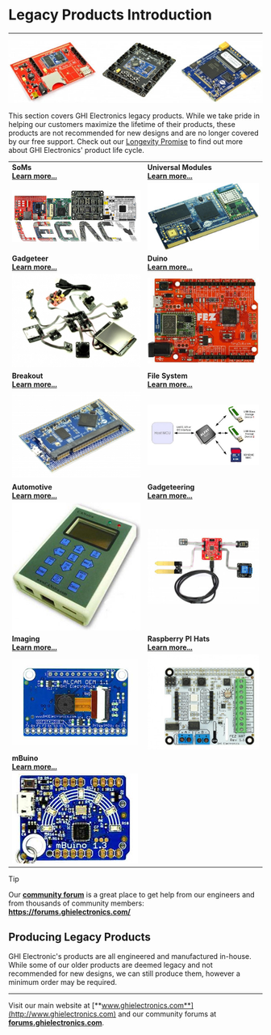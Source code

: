 # Legacy Products Introduction
---
![Legacy Products](images/legacy-noborder.jpg)

This section covers GHI Electronics legacy products. While we take pride in helping our customers maximize the lifetime of their products, these products are not recommended for new designs and are no longer covered by our free support. Check out our [Longevity Promise](https://new.ghielectronics.com/longevity/) to find out more about GHI Electronics' product life cycle.

|  |  |
|--|--|
| **SoMs** </br> [**Learn more...**](som.md) | **Universal Modules** </br> [**Learn more...**](../ucm/intro.md) |
| [![Legacy SoMs](images/legacy-soms.jpg)](som.md) | [![Universal Modules](../../images/uc5550-noborder.jpg)](../ucm/intro.md) |
|  **Gadgeteer** </br> [**Learn more...**](../gadgeteer/intro.md) | **Duino** </br> [**Learn more...**](../duino/intro.md)  |
| [![FEZ Cobra II](../gadgeteer/images/gadgeteer.jpg)](../gadgeteer/intro.md) | [![FEZ T18](../duino/images/fez-noborder.jpg)](../duino/intro.md) |
| **Breakout** </br> [**Learn more...**](../breakout/intro.md) | **File System** </br> [**Learn more...**](../filesystem/intro.md) |
| [![G400 TH Module](../breakout/images/g400th.jpg)](../breakout/intro.md) | [![File System](../filesystem/images/file-system.jpg)](../filesystem/intro.md) |
| **Automotive** </br> [**Learn more...**](../automotive.md) | **Gadgeteering** </br> [**Learn more...**](../gadgeteering.md) |
| [![CANxtra](../images/canxtra.jpg)](../automotive.md) | [![Fez Lynx](../images/fez-lynx-sm.jpg)](../gadgeteering.md) |
| **Imaging** </br> [**Learn more...**](../imaging.md) | **Raspberry PI Hats** </br> [**Learn more...**](../raspberrypi-hats.md) |
| [![Alcam](../images/alcam-sm.jpg)](../imaging.md) | [![FEZ Hat](../images/fez-hat.jpg)](../raspberrypi-hats.md) |
| **mBuino** </br> [**Learn more...**](../mbuino.md)  |  |
| [![mBuino](../images/mbuino-sm.jpg)](../mbuino.md) |  |

> [!Tip]
> Our [**community forum**](https://forums.ghielectronics.com/) is a great place to get help from our engineers and from thousands of community members: **https://forums.ghielectronics.com/**

## Producing Legacy Products

GHI Electronic's products are all engineered and manufactured in-house.  While some of our older products are deemed legacy and not recommended for new designs, we can still produce them, however a minimum order may be required.

***

Visit our main website at [**www.ghielectronics.com**](http://www.ghielectronics.com) and our community forums at [**forums.ghielectronics.com**](https://forums.ghielectronics.com/).